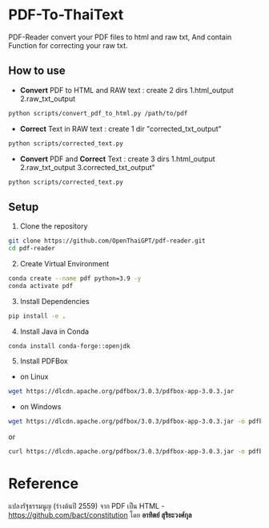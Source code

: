 # PDF-To-ThaiText
PDF-Reader convert your PDF files to html and raw txt, And contain Function for correcting your raw txt.
## How to use
- **Convert** PDF to HTML and RAW text : create 2 dirs 1.html_output 2.raw_txt_output
```bash
python scripts/convert_pdf_to_html.py /path/to/pdf
```

- **Correct** Text in RAW text : create 1 dir "corrected_txt_output"
```bash
python scripts/corrected_text.py
```

- **Convert** PDF and **Correct** Text : create 3 dirs 1.html_output 2.raw_txt_output 3.corrected_txt_output"
```bash
python scripts/corrected_text.py
```

## Setup
1. Clone the repository
```bash
git clone https://github.com/OpenThaiGPT/pdf-reader.git
cd pdf-reader
```
2. Create Virtual Environment
```bash
conda create --name pdf python=3.9 -y
conda activate pdf
```
3. Install Dependencies
```bash
pip install -e .
```
4. Install Java in Conda
```bash
conda install conda-forge::openjdk
```
5. Install PDFBox
-  on Linux
```bash
wget https://dlcdn.apache.org/pdfbox/3.0.3/pdfbox-app-3.0.3.jar
```
-  on Windows
```bash
wget https://dlcdn.apache.org/pdfbox/3.0.3/pdfbox-app-3.0.3.jar -o pdfbox-app-3.0.3.jar
```
or
```bash
curl https://dlcdn.apache.org/pdfbox/3.0.3/pdfbox-app-3.0.3.jar -o pdfbox-app-3.0.3.jar
```


# Reference
แปลงรัฐธรรมนูญ (ร่างต้นปี 2559) จาก PDF เป็น HTML - https://github.com/bact/constitution โดย **อาทิตย์ สุริยะวงศ์กุล**